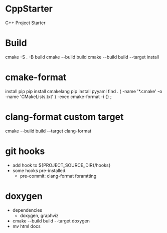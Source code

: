 # CppStarter
C++ Project Starter

# Build
cmake -S . -B build
cmake --build build
cmake --build build --target install

# cmake-format
install pip
pip install cmakelang
pip install pyyaml
find . \( -name '*.cmake' -o -name 'CMakeLists.txt' \) -exec cmake-format -i {} \;

# clang-format custom target
cmake --build build --target clang-format

# git hooks
- add hook to ${PROJECT_SOURCE_DIR}/hooks}
- some hooks pre-installed.
  - pre-commit: clang-format foramtting

# doxygen
- dependencies
	- doxygen, graphviz
- cmake --build build --target doxygen
- mv html docs

